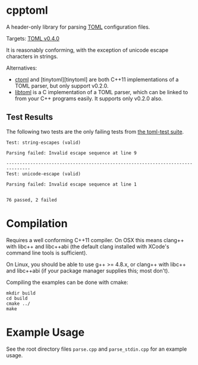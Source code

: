 # cpptoml
A header-only library for parsing [TOML][toml] configuration files.

Targets: [TOML v0.4.0][currver]

It is reasonably conforming, with the exception of unicode escape
characters in strings.

Alternatives:
- [ctoml][ctoml] and [tinytoml][tinytoml] are both C++11 implementations of
  a TOML parser, but only support v0.2.0.
- [libtoml][libtoml] is a C implementation of a TOML parser, which can be
  linked to from your C++ programs easily. It supports only v0.2.0 also.

## Test Results
The following two tests are the only failing tests from [the toml-test
suite][toml-test].

```
Test: string-escapes (valid)

Parsing failed: Invalid escape sequence at line 9

-------------------------------------------------------------------------------
Test: unicode-escape (valid)

Parsing failed: Invalid escape sequence at line 1


76 passed, 2 failed
```

# Compilation
Requires a well conforming C++11 compiler. On OSX this means clang++ with
libc++ and libc++abi (the default clang installed with XCode's command line
tools is sufficient).

On Linux, you should be able to use g++ >= 4.8.x, or clang++ with libc++
and libc++abi (if your package manager supplies this; most don't).

Compiling the examples can be done with cmake:

```
mkdir build
cd build
cmake ../
make
```

# Example Usage
See the root directory files `parse.cpp` and `parse_stdin.cpp` for an
example usage.

[currver]: https://github.com/toml-lang/toml/blob/master/versions/en/toml-v0.4.0.md
[toml]: https://github.com/toml-lang/toml
[toml-test]: https://github.com/BurntSushi/toml-test
[ctoml]: https://github.com/evilncrazy/ctoml
[libtoml]: https://github.com/ajwans/libtoml
